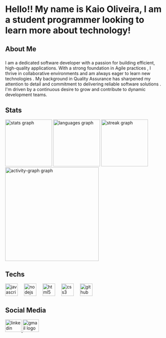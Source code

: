 
<h1 align="left">Hello!! My name is Kaio Oliveira, I am a student programmer looking to learn more about technology!</h1>

<h2 align="left">About Me</h2>

###

<p align="left">I am a dedicated software developer with a passion for building efficient, high-quality applications. With a strong foundation in Agile practices , I thrive in collaborative environments  and am always eager to learn new technologies . My background in Quality Assurance  has sharpened my attention to detail and commitment to delivering reliable software solutions . I'm driven by a continuous desire to grow and contribute to dynamic development teams.</p>

###

<h2 align="left">Stats</h2>

<div align="left">
  <img src="https://github-readme-stats.vercel.app/api?username=Kaio-Oliveir4&hide_title=false&hide_rank=false&show_icons=true&include_all_commits=true&count_private=true&disable_animations=false&theme=blue-green&locale=en&hide_border=false&order=1" height="150" alt="stats graph"  />
  <img src="https://github-readme-stats.vercel.app/api/top-langs?username=Kaio-Oliveir4&locale=en&hide_title=false&layout=compact&card_width=320&langs_count=5&theme=blue-green&hide_border=false&order=2" height="150" alt="languages graph"  />
  <img src="https://streak-stats.demolab.com?user=Kaio-Oliveir4&locale=en&mode=daily&theme=blue-green&hide_border=false&border_radius=5&order=3" height="150" alt="streak graph"  />
  <img src="https://github-readme-activity-graph.vercel.app/graph?username=Kaio-Oliveir4&radius=16&theme=github-dark&area=true&order=5&line=0cac54&point=1a60bd&area_color=2a97bd&title_color=e2a904&color=125a50" height="300" alt="activity-graph graph"  />
</div>


<h2 align="left">Techs</h2>



<div align="left">
  <img src="https://cdn.jsdelivr.net/gh/devicons/devicon/icons/javascript/javascript-original.svg" height="40" alt="javascript logo"  />
  <img width="12" />
  <img src="https://cdn.jsdelivr.net/gh/devicons/devicon/icons/nodejs/nodejs-original.svg" height="40" alt="nodejs logo"  />
  <img width="12" />
  <img src="https://cdn.jsdelivr.net/gh/devicons/devicon/icons/html5/html5-original.svg" height="40" alt="html5 logo"  />
  <img width="12" />
  <img src="https://cdn.jsdelivr.net/gh/devicons/devicon/icons/css3/css3-original.svg" height="40" alt="css3 logo"  />
  <img width="12" />
  <img src="https://cdn.jsdelivr.net/gh/devicons/devicon/icons/github/github-original.svg" height="40" alt="github logo"  />
</div>


<h2 align="left">Social Media</h2>



<div align="left">
  <a href="https://www.linkedin.com/in/kaio-rodrigues-oliveira" target="_blank">
    <img src="https://raw.githubusercontent.com/maurodesouza/profile-readme-generator/master/src/assets/icons/social/linkedin/default.svg" width="52" height="40" alt="linkedin logo"  />
  </a>
  <a href="mailto:kaioliveira239@gmail.com" target="_blank">
    <img src="https://raw.githubusercontent.com/maurodesouza/profile-readme-generator/master/src/assets/icons/social/gmail/default.svg" width="52" height="40" alt="gmail logo"  />
  </a>
</div>


